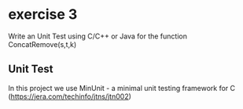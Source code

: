 

# exercise 3
Write an Unit Test using C/C++ or Java for the function ConcatRemove(s,t,k)

## Unit Test
In this project we use MinUnit - a minimal unit testing framework for C (https://jera.com/techinfo/jtns/jtn002)
